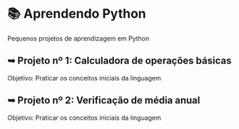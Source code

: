 #  📚 Aprendendo Python
Pequenos projetos de aprendizagem em Python

## ➥ Projeto nº 1: Calculadora de operações básicas
Objetivo: Praticar os conceitos iniciais da linguagem

## ➥ Projeto nº 2: Verificação de média anual
Objetivo: Praticar os conceitos iniciais da linguagem

